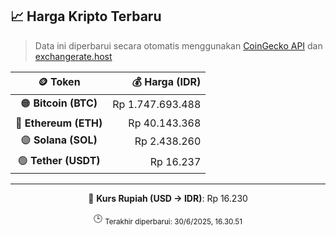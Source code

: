 

<!-- HARGA_KRIPTO -->
## 📈 Harga Kripto Terbaru

> Data ini diperbarui secara otomatis menggunakan [CoinGecko API](https://www.coingecko.com/) dan [exchangerate.host](https://exchangerate.host/)

<div align="center">

| 🪙 Token | 💰 Harga (IDR) |
|:------:|---------------:|
| 🟠 **Bitcoin (BTC)**   | Rp 1.747.693.488 |
| 🔵 **Ethereum (ETH)**  | Rp 40.143.368 |
| 🟣 **Solana (SOL)**    | Rp 2.438.260 |
| 🟢 **Tether (USDT)**   | Rp 16.237 |

---

💱 **Kurs Rupiah (USD → IDR)**: Rp 16.230

🕒 <sub>Terakhir diperbarui: 30/6/2025, 16.30.51</sub>

</div>
<!-- /HARGA_KRIPTO -->